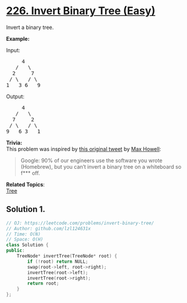 # [226. Invert Binary Tree (Easy)](https://leetcode.com/problems/invert-binary-tree/)

<p>Invert a binary tree.</p>

<p><strong>Example:</strong></p>

<p>Input:</p>

<pre>     4
   /   \
  2     7
 / \   / \
1   3 6   9</pre>

<p>Output:</p>

<pre>     4
   /   \
  7     2
 / \   / \
9   6 3   1</pre>

<p><strong>Trivia:</strong><br>
This problem was inspired by <a href="https://twitter.com/mxcl/status/608682016205344768" target="_blank">this original tweet</a> by <a href="https://twitter.com/mxcl" target="_blank">Max Howell</a>:</p>

<blockquote>Google: 90% of our engineers use the software you wrote (Homebrew), but you can’t invert a binary tree on a whiteboard so f*** off.</blockquote>


**Related Topics**:  
[Tree](https://leetcode.com/tag/tree/)

## Solution 1.

```cpp
// OJ: https://leetcode.com/problems/invert-binary-tree/
// Author: github.com/lzl124631x
// Time: O(N)
// Space: O(H)
class Solution {
public:
    TreeNode* invertTree(TreeNode* root) {
        if (!root) return NULL;
        swap(root->left, root->right);
        invertTree(root->left);
        invertTree(root->right);
        return root;
    }
};
```